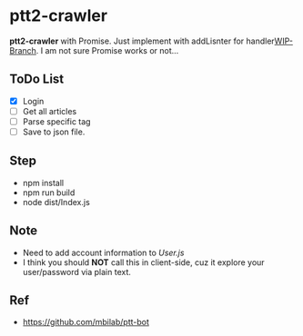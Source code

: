 # ptt2-crawler

**ptt2-crawler** with Promise. 
Just implement with addLisnter for handler[WIP-Branch](https://github.com/dearparanoid/ptt2-crawler/tree/WIP-Promise). I am not sure Promise works or not... 

## ToDo List
 - [x] Login 
 - [ ] Get all articles
 - [ ] Parse specific tag 
 - [ ] Save to json file.

## Step
 - npm install
 - npm run build
 - node dist/Index.js
 
## Note
 - Need to add account information to *User.js* 
 - I think you should **NOT** call this in client-side, cuz it explore your user/password via plain text.
 
## Ref
 - https://github.com/mbilab/ptt-bot
